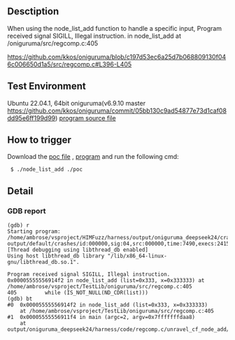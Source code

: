 ## Desctiption
When using the node_list_add function to handle a specific input, Program received signal SIGILL, Illegal instruction. in node_list_add at /oniguruma/src/regcomp.c:405

https://github.com/kkos/oniguruma/blob/c197d53ec6a25d7b068809130f046c006650d1a5/src/regcomp.c#L396-L405

## Test Environment
Ubuntu 22.04.1, 64bit
oniguruma(v6.9.10 master https://github.com/kkos/oniguruma/commit/05bb130c9ad54877e73d1caf08dd95e6ff199d99)
[program source file](https://github.com/ambrosecm/pocs/blob/main/oniguruma/node_list_add/node_list_add.c)

## How to trigger
Download the [poc file](https://github.com/ambrosecm/pocs/blob/main/oniguruma/node_list_add/poc) , [program](https://github.com/ambrosecm/pocs/blob/main/oniguruma/node_list_add/node_list_add) and run the following cmd:
```
 $ ./node_list_add ./poc
```

## Detail
### GDB report
```
(gdb) r
Starting program: /home/ambrose/vsproject/HIMFuzz/harness/output/oniguruma_deepseek24/crashes/regcomp.c/unravel_cf_node_add/node_list_add/node_list_add output/default/crashes/id:000000,sig:04,src:000000,time:7490,execs:2415,op:havoc,rep:23
[Thread debugging using libthread_db enabled]
Using host libthread_db library "/lib/x86_64-linux-gnu/libthread_db.so.1".

Program received signal SIGILL, Illegal instruction.
0x00005555556914f2 in node_list_add (list=0x333, x=0x333333) at /home/ambrose/vsproject/TestLib/oniguruma/src/regcomp.c:405
405         while (IS_NOT_NULL(ND_CDR(list)))
(gdb) bt
#0  0x00005555556914f2 in node_list_add (list=0x333, x=0x333333)
    at /home/ambrose/vsproject/TestLib/oniguruma/src/regcomp.c:405
#1  0x00005555556911f4 in main (argc=2, argv=0x7fffffffdaa8)
    at output/oniguruma_deepseek24/harness/code/regcomp.c/unravel_cf_node_add/node_list_add.c:38
```
